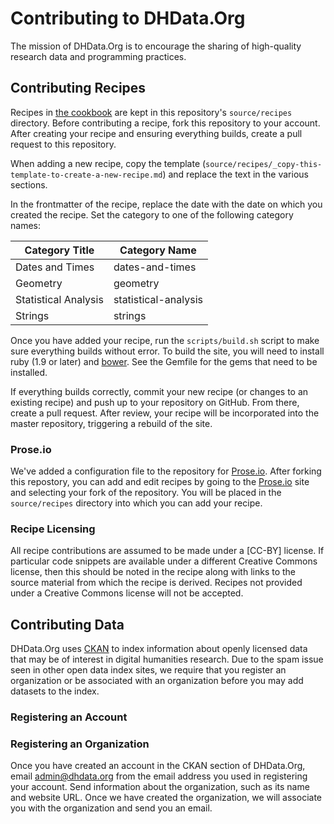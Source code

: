 # Contributing to DHData.Org

The mission of DHData.Org is to encourage the sharing of high-quality research data and programming practices.

## Contributing Recipes

Recipes in [the cookbook](https://www.dhdata.org/cookbook/) are kept in this repository's `source/recipes` directory. Before contributing a recipe, fork this repository to your account. After creating your recipe and ensuring everything builds, create a pull request to this repository.

When adding a new recipe, copy the template (`source/recipes/_copy-this-template-to-create-a-new-recipe.md`) and replace the text in the various sections.

In the frontmatter of the recipe, replace the date with the date on which you created the recipe. Set the category to one of the following category names:

| Category Title | Category Name |
| -------------- | ------------- |
| Dates and Times | dates-and-times |
| Geometry       | geometry      |
| Statistical Analysis | statistical-analysis |
| Strings        | strings       |

Once you have added your recipe, run the `scripts/build.sh` script to make sure everything builds without error. To build the site, you will need to install ruby (1.9 or later) and [bower](http://bower.io/). See the Gemfile for the gems that need to be installed.

If everything builds correctly, commit your new recipe (or changes to an existing recipe) and push up to your repository on GitHub. From there, create a pull request. After review, your recipe will be incorporated into the master repository, triggering a rebuild of the site.

### Prose.io

We've added a configuration file to the repository for [Prose.io](http://prose.io/). After forking this repostory, you can add and edit recipes by going to the [Prose.io](http://prose.io/) site and selecting your fork of the repository. You will be placed in the `source/recipes` directory into which you can add your recipe.

### Recipe Licensing

All recipe contributions are assumed to be made under a [CC-BY] license. If particular code snippets are available under a different Creative Commons license, then this should be noted in the recipe along with links to the source material from which the recipe is derived. Recipes not provided under a Creative Commons license will not be accepted.

## Contributing Data

DHData.Org uses [CKAN]() to index information about openly licensed data that may be of interest in digital humanities research. Due to the spam issue seen in other open data index sites, we require that you register an organization or be associated with an organization before you may add datasets to the index.

### Registering an Account


### Registering an Organization

Once you have created an account in the CKAN section of DHData.Org, email admin@dhdata.org from the email address you used in registering your account. Send information about the organization, such as its name and website URL. Once we have created the organization, we will associate you with the organization and send you an email.


